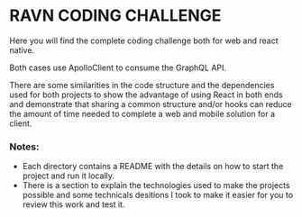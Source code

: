 # RAVN CODING CHALLENGE

Here you will find the complete coding challenge both for web and react native.

Both cases use ApolloClient to consume the GraphQL API.

There are some similarities in the code structure and the dependencies used for both projects to show the advantage of using React in both ends and demonstrate that sharing a common structure and/or hooks can reduce the amount of time needed to complete a web and mobile solution for a client.

### Notes:

- Each directory contains a README with the details on how to start the project and run it locally.
- There is a section to explain the technologies used to make the projects possible and some technicals desitions I took to make it easier for you to review this work and test it.
